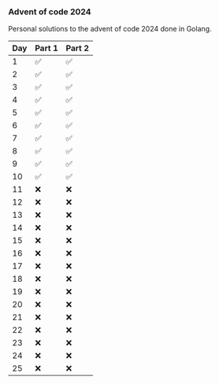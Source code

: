 ### Advent of code 2024

Personal solutions to the advent of code 2024 done in Golang.

| Day | Part 1 | Part 2 |
|-----|--------|--------|
| 1   | ✅      | ✅      |
| 2   | ✅      | ✅      |
| 3   | ✅      | ✅      |
| 4   | ✅      | ✅      |
| 5   | ✅      | ✅      |
| 6   | ✅      | ✅      |
| 7   | ✅      | ✅      |
| 8   | ✅      | ✅      |
| 9   | ✅      | ✅      |
| 10  | ✅      | ✅      |
| 11  | ❌      | ❌      |
| 12  | ❌      | ❌      |
| 13  | ❌      | ❌      |
| 14  | ❌      | ❌      |
| 15  | ❌      | ❌      |
| 16  | ❌      | ❌      |
| 17  | ❌      | ❌      |
| 18  | ❌      | ❌      |
| 19  | ❌      | ❌      |
| 20  | ❌      | ❌      |
| 21  | ❌      | ❌      |
| 22  | ❌      | ❌      |
| 23  | ❌      | ❌      |
| 24  | ❌      | ❌      |
| 25  | ❌      | ❌      |
